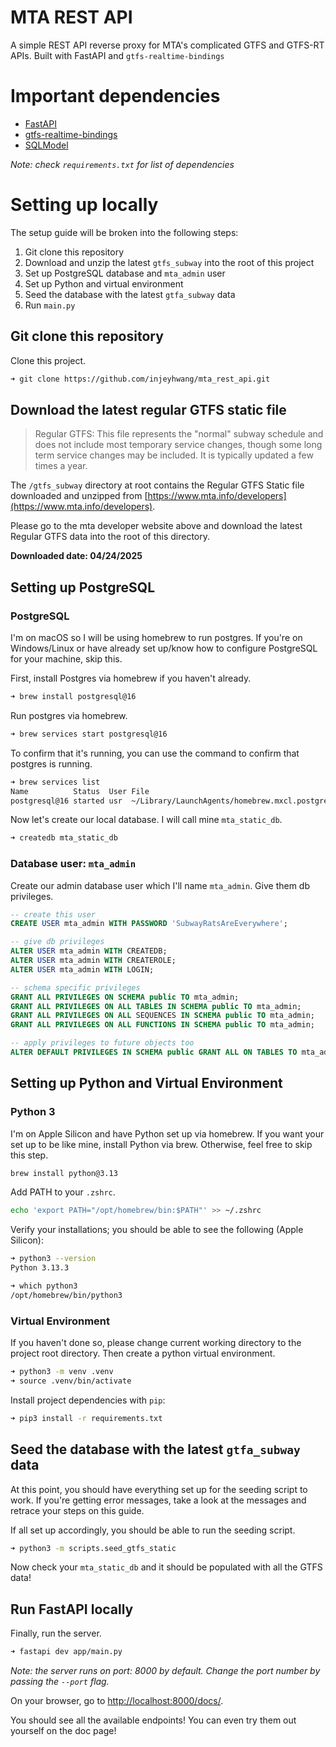 # MTA REST API
A simple REST API reverse proxy for MTA's complicated GTFS and GTFS-RT APIs. Built
with FastAPI and `gtfs-realtime-bindings`

# Important dependencies
- [FastAPI](https://github.com/fastapi/fastapi)
- [gtfs-realtime-bindings](https://github.com/MobilityData/gtfs-realtime-bindings)
- [SQLModel](https://github.com/fastapi/sqlmodel)

*Note: check `requirements.txt` for list of dependencies*

# Setting up locally
The setup guide will be broken into the following steps:

1. Git clone this repository
2. Download and unzip the latest `gtfs_subway` into the root of this project
3. Set up PostgreSQL database and `mta_admin` user
4. Set up Python and virtual environment
5. Seed the database with the latest `gtfa_subway` data
6. Run `main.py`

## Git clone this repository
Clone this project.
```sh
➜ git clone https://github.com/injeyhwang/mta_rest_api.git
```

## Download the latest regular GTFS static file
> Regular GTFS: This file represents the "normal" subway schedule and does not include most temporary service changes, though some long term service changes may be included. It is typically updated a few times a year.

The `/gtfs_subway` directory at root contains the Regular GTFS Static file downloaded and unzipped from [https://www.mta.info/developers](https://www.mta.info/developers).

Please go to the mta developer website above and download the latest Regular GTFS data into the root of this directory.

**Downloaded date: 04/24/2025**

## Setting up PostgreSQL
### PostgreSQL
I'm on macOS so I will be using homebrew to run postgres. If you're on Windows/Linux or have already set up/know how to configure PostgreSQL for your machine, skip this.

First, install Postgres via homebrew if you haven't already.
```sh
➜ brew install postgresql@16
```

Run postgres via homebrew.
```sh
➜ brew services start postgresql@16
```

To confirm that it's running, you can use the command to confirm that postgres is running.
```sh
➜ brew services list
Name          Status  User File
postgresql@16 started usr  ~/Library/LaunchAgents/homebrew.mxcl.postgresql@16.plist
```

Now let's create our local database. I will call mine `mta_static_db`.
```sh
➜ createdb mta_static_db
```

### Database user: `mta_admin`
Create our admin database user which I'll name `mta_admin`. Give them db privileges.
```sql
-- create this user
CREATE USER mta_admin WITH PASSWORD 'SubwayRatsAreEverywhere';

-- give db privileges
ALTER USER mta_admin WITH CREATEDB;
ALTER USER mta_admin WITH CREATEROLE;
ALTER USER mta_admin WITH LOGIN;

-- schema specific privileges
GRANT ALL PRIVILEGES ON SCHEMA public TO mta_admin;
GRANT ALL PRIVILEGES ON ALL TABLES IN SCHEMA public TO mta_admin;
GRANT ALL PRIVILEGES ON ALL SEQUENCES IN SCHEMA public TO mta_admin;
GRANT ALL PRIVILEGES ON ALL FUNCTIONS IN SCHEMA public TO mta_admin;

-- apply privileges to future objects too
ALTER DEFAULT PRIVILEGES IN SCHEMA public GRANT ALL ON TABLES TO mta_admin;
```

## Setting up Python and Virtual Environment
### Python 3
I'm on Apple Silicon and have Python set up via homebrew. If you want your set up to be like mine, install Python via brew. Otherwise, feel free to skip this step.
```sh
brew install python@3.13
```

Add PATH to your `.zshrc`.
```sh
echo 'export PATH="/opt/homebrew/bin:$PATH"' >> ~/.zshrc
```

Verify your installations; you should be able to see the following (Apple Silicon):
```sh
➜ python3 --version
Python 3.13.3

➜ which python3
/opt/homebrew/bin/python3
```

### Virtual Environment
If you haven't done so, please change current working directory to the project root directory. Then create a python virtual environment.

```sh
➜ python3 -m venv .venv
➜ source .venv/bin/activate
```

Install project dependencies with `pip`:
```sh
➜ pip3 install -r requirements.txt
```

## Seed the database with the latest `gtfa_subway` data
At this point, you should have everything set up for the seeding script to work. If you're getting
error messages, take a look at the messages and retrace your steps on this guide.

If all set up accordingly, you should be able to run the seeding script.
```sh
➜ python3 -m scripts.seed_gtfs_static
```

Now check your `mta_static_db` and it should be populated with all the GTFS data!

## Run FastAPI locally
Finally, run the server.

```sh
➜ fastapi dev app/main.py
```
*Note: the server runs on port: 8000 by default. Change the port number by passing the `--port` flag.*

On your browser, go to [http://localhost:8000/docs/](http://localhost:8000/docs/).

You should see all the available endpoints! You can even try them out yourself on the doc page!

